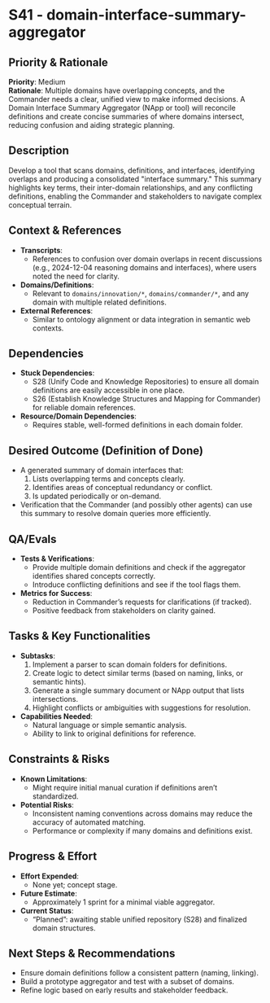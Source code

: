 # S41 - domain-interface-summary-aggregator

## Priority & Rationale

**Priority**: Medium\
**Rationale**: Multiple domains have overlapping concepts, and the Commander
needs a clear, unified view to make informed decisions. A Domain Interface
Summary Aggregator (NApp or tool) will reconcile definitions and create concise
summaries of where domains intersect, reducing confusion and aiding strategic
planning.

## Description

Develop a tool that scans domains, definitions, and interfaces, identifying
overlaps and producing a consolidated "interface summary." This summary
highlights key terms, their inter-domain relationships, and any conflicting
definitions, enabling the Commander and stakeholders to navigate complex
conceptual terrain.

## Context & References

- **Transcripts**:
  - References to confusion over domain overlaps in recent discussions (e.g.,
    2024-12-04 reasoning domains and interfaces), where users noted the need for
    clarity.
- **Domains/Definitions**:
  - Relevant to `domains/innovation/*`, `domains/commander/*`, and any domain
    with multiple related definitions.
- **External References**:
  - Similar to ontology alignment or data integration in semantic web contexts.

## Dependencies

- **Stuck Dependencies**:
  - S28 (Unify Code and Knowledge Repositories) to ensure all domain definitions
    are easily accessible in one place.
  - S26 (Establish Knowledge Structures and Mapping for Commander) for reliable
    domain references.
- **Resource/Domain Dependencies**:
  - Requires stable, well-formed definitions in each domain folder.

## Desired Outcome (Definition of Done)

- A generated summary of domain interfaces that:
  1. Lists overlapping terms and concepts clearly.
  2. Identifies areas of conceptual redundancy or conflict.
  3. Is updated periodically or on-demand.
- Verification that the Commander (and possibly other agents) can use this
  summary to resolve domain queries more efficiently.

## QA/Evals

- **Tests & Verifications**:
  - Provide multiple domain definitions and check if the aggregator identifies
    shared concepts correctly.
  - Introduce conflicting definitions and see if the tool flags them.
- **Metrics for Success**:
  - Reduction in Commander’s requests for clarifications (if tracked).
  - Positive feedback from stakeholders on clarity gained.

## Tasks & Key Functionalities

- **Subtasks**:
  1. Implement a parser to scan domain folders for definitions.
  2. Create logic to detect similar terms (based on naming, links, or semantic
     hints).
  3. Generate a single summary document or NApp output that lists intersections.
  4. Highlight conflicts or ambiguities with suggestions for resolution.
- **Capabilities Needed**:
  - Natural language or simple semantic analysis.
  - Ability to link to original definitions for reference.

## Constraints & Risks

- **Known Limitations**:
  - Might require initial manual curation if definitions aren’t standardized.
- **Potential Risks**:
  - Inconsistent naming conventions across domains may reduce the accuracy of
    automated matching.
  - Performance or complexity if many domains and definitions exist.

## Progress & Effort

- **Effort Expended**:
  - None yet; concept stage.
- **Future Estimate**:
  - Approximately 1 sprint for a minimal viable aggregator.
- **Current Status**:
  - “Planned”: awaiting stable unified repository (S28) and finalized domain
    structures.

## Next Steps & Recommendations

- Ensure domain definitions follow a consistent pattern (naming, linking).
- Build a prototype aggregator and test with a subset of domains.
- Refine logic based on early results and stakeholder feedback.
